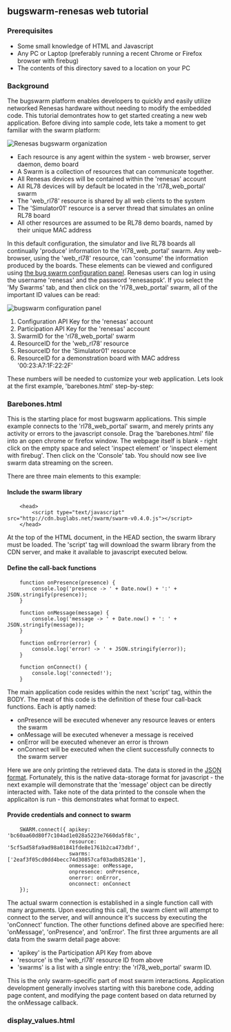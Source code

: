 bugswarm-renesas web tutorial
-----------------------------

### Prerequisites ###

* Some small knowledge of HTML and Javascript
* Any PC or Laptop (preferably running a recent Chrome or Firefox browser with firebug)
* The contents of this directory saved to a location on your PC

### Background ###

The bugswarm platform enables developers to quickly and easily utilize networked Renesas hardware without needing to modify the embedded code.  This tutorial demontrates how to get started creating a new web application.  Before diving into sample code, lets take a moment to get familiar with the swarm platform:

![Renesas bugswarm organization](https://raw.github.com/buglabs/bugswarm-renesas/master/tutorial/images/swarm\_org.png)

* Each resource is any agent within the system - web browser, server daemon, demo board
* A Swarm is a collection of resources that can communicate together.
* All Renesas devices will be contained within the 'renesas' account
* All RL78 devices will by default be located in the 'rl78\_web\_portal' swarm
* The 'web\_rl78' resource is shared by all web clients to the system
* The 'Simulator01' resource is a server thread that simulates an online RL78 board
* All other resources are assumed to be RL78 demo boards, named by their unique MAC address

In this default configuration, the simulator and live RL78 boards all continually 'produce' information to the 'rl78\_web\_portal' swarm.  Any web-browser, using the 'web\_rl78' resource, can 'consume' the information produced by the boards.  These elements can be viewed and configured using [the bug swarm configuration panel](http://demo.bugswarm.com).  Renesas users can log in using the username 'renesas' and the password 'renesaspsk'.  If you select the 'My Swarms' tab, and then click on the 'rl78\_web\_portal' swarm, all of the important ID values can be read:

![bugswarm configuration panel](https://raw.github.com/buglabs/bugswarm-renesas/master/tutorial/images/swarm\_config\_panel.png)

1. Configuration API Key for the 'renesas' account
1. Participation API Key for the 'renesas' account
1. SwarmID for the 'rl78\_web\_portal' swarm
1. ResourceID for the 'web\_rl78' resource
1. ResourceID for the 'Simulator01' resource
1. ResourceID for a demonstration board with MAC address '00:23:A7:1F:22:2F'

These numbers will be needed to customize your web application.  Lets look at the first example, 'barebones.html' step-by-step:

### Barebones.html ###

This is the starting place for most bugswarm applications.  This simple example connects to the 'rl78\_web\_portal' swarm, and merely prints any activity or errors to the javascript console.  Drag the 'barebones.html' file into an open chrome or firefox window.  The webpage itself is blank - right click on the empty space and select 'inspect element' or 'inspect element with firebug'.  Then click on the 'Console' tab.  You should now see live swarm data streaming on the screen.

There are three main elements to this example:

#### Include the swarm library ####

        <head>
            <script type="text/javascript" src="http://cdn.buglabs.net/swarm/swarm-v0.4.0.js"></script>
        </head>

At the top of the HTML document, in the HEAD section, the swarm library must be loaded.  The 'script' tag will download the swarm library from the CDN server, and make it available to javascript executed below.

#### Define the call-back functions ####

        function onPresence(presence) {
            console.log('presence -> ' + Date.now() + ':' + JSON.stringify(presence));
        }
    
        function onMessage(message) {
            console.log('message -> ' + Date.now() + ': ' + JSON.stringify(message));
        }
    
        function onError(error) {
            console.log('error! -> ' + JSON.stringify(error));
        }
    
        function onConnect() {
            console.log('connected!');
        }

The main application code resides within the next 'script' tag, within the BODY.  The meat of this code is the definition of these four call-back functions.  Each is aptly named:

* onPresence will be executed whenever any resource leaves or enters the swarm
* onMessage will be executed whenever a message is received
* onError will be executed whenever an error is thrown
* onConnect will be executed when the client successfully connects to the swarm server

Here we are only printing the retrieved data.  The data is stored in the [JSON format](http://www.json.org/).  Fortunately, this is the native data-storage format for javascript - the next example will demonstrate that the 'message' object can be directly interacted with.  Take note of the data printed to the console when the applicaiton is run - this demonstrates what format to expect.

#### Provide credentials and connect to swarm ####

        SWARM.connect({ apikey: 'bc60aa60d80f7c104ad1e028a5223e7660da5f8c',
                        resource: '5cf5ad58fa9ad98a01841fde8e1761b2ca473dbf',
                        swarms: ['2eaf3f05cd0dd4becc74d30857caf03adb85281e'],
                        onmessage: onMessage,
                        onpresence: onPresence,
                        onerror: onError,
                        onconnect: onConnect
        });

The actual swarm connection is established in a single function call with many arguments.  Upon executing this call, the swarm client will attempt to connect to the server, and will announce it's success by executing the 'onConnect' function.  The other functions defined above are specified here: 'onMessage', 'onPresence', and 'onError'.  The first three arguments are all data from the swarm detail page above:

* 'apikey' is the Participation API Key from above
* 'resource' is the 'web\_rl78' resource ID from above
* 'swarms' is a list with a single entry: the 'rl78\_web\_portal' swarm ID.

This is the only swarm-specific part of most swarm interactions.  Application development generally involves starting with this barebone code, adding page content, and modifying the page content based on data returned by the onMessage callback.  

### display\_values.html ###
